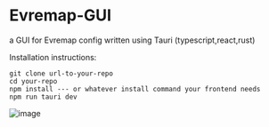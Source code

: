 # Evremap-GUI
a GUI for Evremap config written using Tauri (typescript,react,rust)

Installation instructions:
 ```
git clone url-to-your-repo
cd your-repo
npm install --- or whatever install command your frontend needs
npm run tauri dev
 ```
![image](https://github.com/M8850/Evremap-GUI/assets/143623420/06d90e89-3712-45d1-aad9-f4382e4cb4e2)


